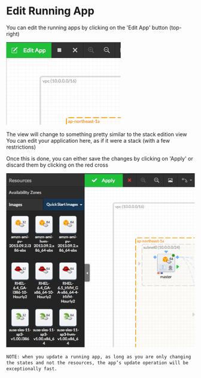 # Edit Running App


You can edit the running apps by clicking on the 'Edit App' button (top-right)

![](https://raw.githubusercontent.com/MadeiraCloud/docs-image/master/ide_app_edit.png)

The view will change to something pretty similar to the stack edition view<br />
You can edit your application here, as if it were a stack (with a few restrictions)

Once this is done, you can either save the changes by clicking on 'Apply' or discard them by clicking on the red cross

![](https://raw.githubusercontent.com/MadeiraCloud/docs-image/master/ide_app_edition.png)

    NOTE: when you update a running app, as long as you are only changing the states and not the resources, the app’s update operation will be exceptionally fast.
